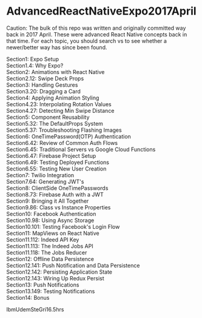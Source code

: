 # AdvancedReactNativeExpo2017April

Caution: The bulk of this repo was written and originally committed way back in 2017 April. These were advanced React Native concepts back in that time. For each topic, you should search <method> vs <alternatives> to see whether a newer/better way has since been found.

Section1: Expo Setup  
Section1.4: Why Expo?  
Section2: Animations with React Native  
Section2.12: Swipe Deck Props  
Section3: Handling Gestures  
Section3.20: Dragging a Card  
Section4: Applying Animation Styling  
Section4.23: Interpolating Rotation Values  
Section4.27: Detecting Min Swipe Distance  
Section5: Component Reusability  
Section5.32: The DefaultProps System  
Section5.37: Troubleshooting Flashing Images  
Section6: OneTimePassword(OTP) Authentication  
Section6.42: Review of Common Auth Flows  
Section6.45: Traditional Servers vs Google Cloud Functions  
Section6.47: Firebase Project Setup  
Section6.49: Testing Deployed Functions  
Section6.55: Testing New User Creation  
Section7: Twilio Integration  
Section7.64: Generating JWT's  
Section8: ClientSide OneTimePasswords  
Section8.73: Firebase Auth with a JWT  
Section9: Bringing it All Together  
Section9.86: Class vs Instance Properties  
Section10: Facebook Authentication  
Section10.98: Using Async Storage  
Section10.101: Testing Facebook's Login Flow  
Section11: MapViews on React Native  
Section11.112: Indeed API Key  
Section11.113: The Indeed Jobs API  
Section11.118: The Jobs Reducer  
Section12: Offline Data Persistence  
Section12.141: Push Notification and Data Persistence  
Section12.142: Persisting Application State  
Section12.143: Wiring Up Redux Persist  
Section13: Push Notifications  
Section13.149: Testing Notifications  
Section14: Bonus

IbmUdemSteGri16.5hrs
